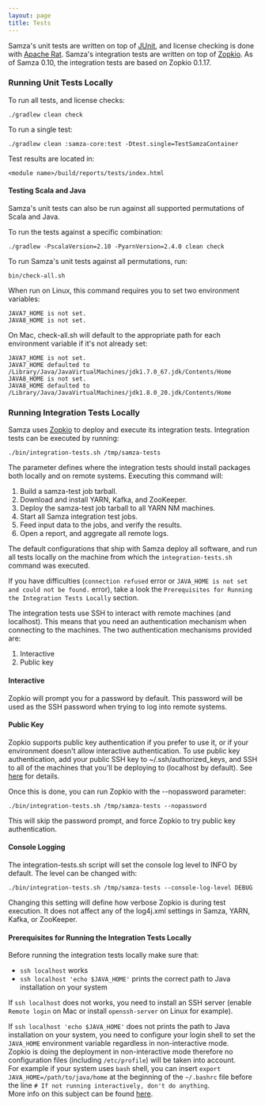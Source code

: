 ```yaml
---
layout: page
title: Tests
---
```

<!--
   Licensed to the Apache Software Foundation (ASF) under one or more
   contributor license agreements.  See the NOTICE file distributed with
   this work for additional information regarding copyright ownership.
   The ASF licenses this file to You under the Apache License, Version 2.0
   (the "License"); you may not use this file except in compliance with
   the License.  You may obtain a copy of the License at

       http://www.apache.org/licenses/LICENSE-2.0

   Unless required by applicable law or agreed to in writing, software
   distributed under the License is distributed on an "AS IS" BASIS,
   WITHOUT WARRANTIES OR CONDITIONS OF ANY KIND, either express or implied.
   See the License for the specific language governing permissions and
   limitations under the License.
-->

Samza's unit tests are written on top of [JUnit](http://junit.org/), and license checking is done with [Apache Rat](http://creadur.apache.org/rat/). Samza's integration tests are written on top of [Zopkio](https://github.com/linkedin/Zopkio). As of Samza 0.10, the integration tests are based on Zopkio 0.1.17.

### Running Unit Tests Locally

To run all tests, and license checks:

    ./gradlew clean check

To run a single test:

    ./gradlew clean :samza-core:test -Dtest.single=TestSamzaContainer

Test results are located in:

    <module name>/build/reports/tests/index.html

#### Testing Scala and Java

Samza's unit tests can also be run against all supported permutations of Scala and Java. 

To run the tests against a specific combination:

    ./gradlew -PscalaVersion=2.10 -PyarnVersion=2.4.0 clean check

To run Samza's unit tests against all permutations, run:

    bin/check-all.sh

When run on Linux, this command requires you to set two environment variables:

    JAVA7_HOME is not set.
    JAVA8_HOME is not set.

On Mac, check-all.sh will default to the appropriate path for each environment variable if it's not already set:

    JAVA7_HOME is not set.
    JAVA7_HOME defaulted to /Library/Java/JavaVirtualMachines/jdk1.7.0_67.jdk/Contents/Home
    JAVA8_HOME is not set.
    JAVA8_HOME defaulted to /Library/Java/JavaVirtualMachines/jdk1.8.0_20.jdk/Contents/Home

### Running Integration Tests Locally

Samza uses [Zopkio](https://github.com/linkedin/Zopkio) to deploy and execute its integration tests. Integration tests can be executed by running:

    ./bin/integration-tests.sh /tmp/samza-tests

The parameter defines where the integration tests should install packages both locally and on remote systems. Executing this command will:

1. Build a samza-test job tarball.
2. Download and install YARN, Kafka, and ZooKeeper.
3. Deploy the samza-test job tarball to all YARN NM machines.
4. Start all Samza integration test jobs.
5. Feed input data to the jobs, and verify the results.
6. Open a report, and aggregate all remote logs.

The default configurations that ship with Samza deploy all software, and run all tests locally on the machine from which the `integration-tests.sh` command was executed.

If you have difficulties (`connection refused` error or `JAVA_HOME is not set and could not be found.` error), take a look the `Prerequisites for Running the Integration Tests Locally` section.

The integration tests use SSH to interact with remote machines (and localhost). This means that you need an authentication mechanism when connecting to the machines. The two authentication mechanisms provided are:

1. Interactive
2. Public key

#### Interactive

Zopkio will prompt you for a password by default. This password will be used as the SSH password when trying to log into remote systems.

#### Public Key

Zopkio supports public key authentication if you prefer to use it, or if your environment doesn't allow interactive authentication. To use public key authentication, add your public SSH key to ~/.ssh/authorized\_keys, and SSH to all of the machines that you'll be deploying to (localhost by default). See [here](http://www.linuxproblem.org/art_9.html) for details.

Once this is done, you can run Zopkio with the \-\-nopassword parameter:

    ./bin/integration-tests.sh /tmp/samza-tests --nopassword

This will skip the password prompt, and force Zopkio to try public key authentication.

#### Console Logging

The integration-tests.sh script will set the console log level to INFO by default. The level can be changed with:

    ./bin/integration-tests.sh /tmp/samza-tests --console-log-level DEBUG

Changing this setting will define how verbose Zopkio is during test execution. It does not affect any of the log4j.xml settings in Samza, YARN, Kafka, or ZooKeeper.

#### Prerequisites for Running the Integration Tests Locally

Before running the integration tests locally make sure that:

* `ssh localhost` works
* `ssh localhost 'echo $JAVA_HOME'` prints the correct path to Java installation on your system

If `ssh localhost` does not works, you need to install an SSH server (enable `Remote login` on Mac or install `openssh-server` on Linux for example).

If `ssh localhost 'echo $JAVA_HOME'` does not prints the path to Java installation on your system, you need to configure your login shell to set the `JAVA_HOME` environment variable regardless in non-interactive mode.<br>
Zopkio is doing the deployment in non-interactive mode therefore no configuration files (including `/etc/profile`) will be taken into account.<br>
For example if your system uses `bash` shell, you can insert `export JAVA_HOME=/path/to/java/home` at the beginning of the `~/.bashrc` file before the line `# If not running interactively, don't do anything`.<br>
More info on this subject can be found [here](http://askubuntu.com/questions/247738/why-is-etc-profile-not-invoked-for-non-login-shells).
